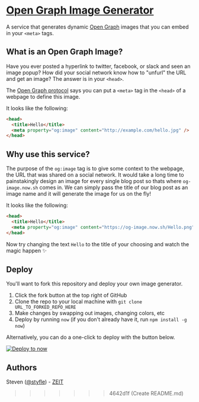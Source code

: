 # [Open Graph Image Generator](https://og-image.now.sh)

A service that generates dynamic [Open Graph](http://ogp.me) images that you can embed in your `<meta>` tags.

## What is an Open Graph Image?

Have you ever posted a hyperlink to twitter, facebook, or slack and seen an image popup?
How did your social network know how to "unfurl" the URL and get an image?
The answer is in your `<head>`.

The [Open Graph protocol](http://ogp.me) says you can put a `<meta>` tag in the `<head>` of a webpage to define this image.

It looks like the following:

```html
<head>
  <title>Hello</title>
  <meta property="og:image" content="http://example.com/hello.jpg" />
</head>
```

## Why use this service?

The purpose of the `og:image` tag is to give some context to the webpage, the URL that was shared on a social network.
It would take a long time to painstakingly design an image for every single blog post so thats where `og-image.now.sh` comes in.
We can simply pass the title of our blog post as an image name and it will generate the image for us on the fly!

It looks like the following:

```html
<head>
  <title>Hello</title>
  <meta property="og:image" content="https://og-image.now.sh/Hello.png" />
</head>
```

Now try changing the text `Hello` to the title of your choosing and watch the magic happen ✨

## Deploy

You'll want to fork this repository and deploy your own image generator.

1. Click the fork button at the top right of GitHub
2. Clone the repo to your local machine with `git clone URL_TO_FORKED_REPO_HERE`
3. Make changes by swapping out images, changing colors, etc
4. Deploy by running `now` (if you don't already have it, run `npm install -g now`)

Alternatively, you can do a one-click to deploy with the button below.

[![Deploy to now](https://deploy.now.sh/static/button.svg)](https://deploy.now.sh/?repo=https://github.com/styfle/og-image)

## Authors

Steven ([@styfle](https://twitter.com/styfle)) - [ZEIT](https://zeit.co)
>>>>>>> 4642d1f (Create README.md)
